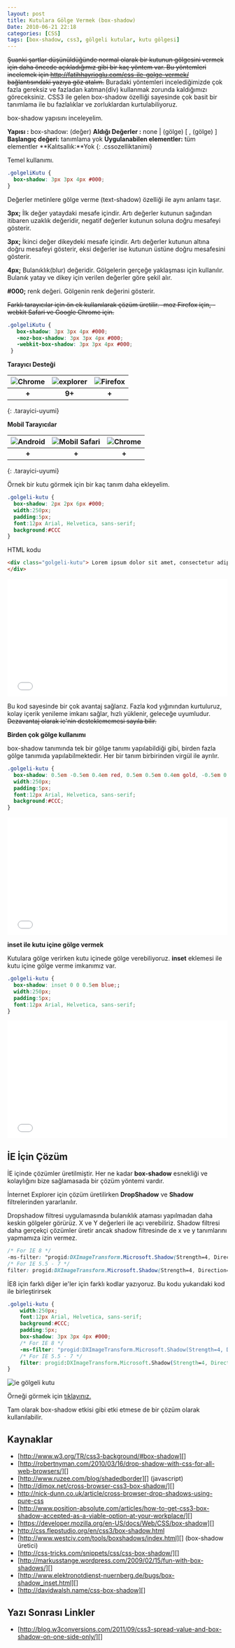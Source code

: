 ```yaml
---
layout: post
title: Kutulara Gölge Vermek (box-shadow)
Date: 2010-06-21 22:18
categories: [CSS]
tags: [box-shadow, css3, gölgeli kutular, kutu gölgesi]
---
```


<s>Şuanki şartlar düşünüldüğünde normal olarak bir kutunun gölgesini vermek için daha öncede açıkladığımız gibi bir kaç yöntem var. Bu yöntemleri incelemek için http://fatihhayrioglu.com/css-ile-golge-vermek/ bağlantısındaki yazıya göz atalım.</s> Buradaki yöntemleri incelediğimizde çok fazla gereksiz ve fazladan katman(div) kullanmak zorunda kaldığımızı
göreceksiniz. CSS3 ile gelen box-shadow özelliği sayesinde çok basit bir tanımlama ile bu fazlalıklar ve zorluklardan kurtulabiliyoruz.

box-shadow yapısını inceleyelim.

**Yapısı :** box-shadow: (değer)
**Aldığı Değerler :** none | (gölge) [ , (gölge) ] 
**Başlangıç değeri:** tanımlama yok 
**Uygulanabilen elementler:** tüm elementler 
**Kalıtsallık:**Yok
{: .cssozelliktanimi}

Temel kullanımı.

```css
.golgeliKutu {
  box-shadow: 3px 3px 4px #000;
}
```

Değerler metinlere gölge verme (text-shadow) özelliği ile aynı anlamı taşır.

**3px;** İlk değer yataydaki mesafe içindir. Artı değerler kutunun sağından itibaren uzaklık değeridir, negatif değerler kutunun soluna doğru mesafeyi gösterir.

**3px;** İkinci değer dikeydeki mesafe içindir. Artı değerler kutunun altına doğru mesafeyi gösterir, eksi değerler ise kutunun üstüne doğru mesafesini gösterir.

**4px;** Bulanıklık(blur) değeridir. Gölgelerin gerçeğe yaklaşması için kullanılır. Bulanık yatay ve dikey için verilen değerler göre şekil alır.

**#000;** renk değeri. Gölgenin renk değerini gösterir.

<s>Farklı tarayıcılar için ön ek kullanılarak çözüm üretilir. -moz Firefox için, -webkit Safari ve Google Chrome için.</s>

```css
.golgeliKutu {
   box-shadow: 3px 3px 4px #000;
   -moz-box-shadow: 3px 3px 4px #000;
   -webkit-box-shadow: 3px 3px 4px #000;
 }
 ```

**Tarayıcı Desteği**

|![Chrome][chrome]|![explorer][explorer]|![Firefox][firefox]|
|:-----------------:|:---------------:|:-------------------:|
|**+**|**9+**|**+**|
{: .tarayici-uyumi}

**Mobil Tarayıcılar**

|![Android][android] | ![Mobil Safari][msafari] | ![Chrome][chrome] |
|:------------------------:|:----------------------:|:-------------------:|
|**+**|**+**|**+**|
{: .tarayici-uyumi}

Örnek bir kutu görmek için bir kaç tanım daha ekleyelim.

```css
.golgeli-kutu {
  box-shadow: 2px 2px 6px #000;
  width:250px;
  padding:5px;
  font:12px Arial, Helvetica, sans-serif;
  background:#CCC
}
```

HTML kodu

```html
<div class="golgeli-kutu"> Lorem ipsum dolor sit amet, consectetur adipiscing elit. Vestibulum ullamcorper commodo fermentum. Proin eu sollicitudin neque. Sed enim tellus, condimentum sed interdum vitae, mattis et nisl. Sed nec nisl est, sagittis lobortis eros. Integer pharetra turpis eu est eleifend faucibus. Phasellus pulvinar massa sagittis nisl posuere at rhoncus velit blandit. Suspendisse potenti. Lorem ipsum dolor sit amet, consectetur adipiscing elit.
</div>
```

<iframe height='268' scrolling='no' src='//codepen.io/fatihhayri/embed/XXzeBR/?height=268&theme-id=13521&default-tab=result' frameborder='no' allowtransparency='true' allowfullscreen='true' style='width: 100%;'>
</iframe>

Bu kod sayesinde bir çok avantaj sağlarız. Fazla kod yığınından kurtuluruz, kolay içerik yenileme imkanı sağlar, hızlı yüklenir, geleceğe uyumludur. <s>Dezavantaj olarak ie'nin desteklememesi sayıla bilir.</s>

**Birden çok gölge kullanımı**

box-shadow tanımında tek bir gölge tanımı yapılabildiği gibi, birden fazla gölge tanımıda yapılabilmektedir. Her bir tanım birbirinden virgül ile ayrılır.

```css
.golgeli-kutu {
  box-shadow: 0.5em -0.5em 0.4em red, 0.5em 0.5em 0.4em gold, -0.5em 0.5em 0.4em lime, -0.5em -0.5em 0.4em blue;
  width:250px;
  padding:5px;
  font:12px Arial, Helvetica, sans-serif;
  background:#CCC;
}
```

<iframe height='268' scrolling='no' src='//codepen.io/fatihhayri/embed/mVqBGv/?height=268&theme-id=13521&default-tab=result' frameborder='no' allowtransparency='true' allowfullscreen='true' style='width: 100%;'>
</iframe>

**inset ile kutu içine gölge vermek**

Kutulara gölge verirken kutu içinede gölge verebiliyoruz. **inset** eklemesi ile kutu içine gölge verme imkanımız var.

```css
.golgeli-kutu {
  box-shadow: inset 0 0 0.5em blue;;
  width:250px;
  padding:5px;
  font:12px Arial, Helvetica, sans-serif;
}
```

<iframe height='268' scrolling='no' src='//codepen.io/fatihhayri/embed/YwErJJ/?height=268&theme-id=13521&default-tab=result' frameborder='no' allowtransparency='true' allowfullscreen='true' style='width: 100%;'>
</iframe>

## İE İçin Çözüm

İE içinde çözümler üretilmiştir. Her ne kadar **box-shadow** esnekliği ve kolaylığını bize sağlamasada bir çözüm yöntemi vardır.

İnternet Explorer için çözüm üretilirken **DropShadow** ve **Shadow** filtrelerinden yararlanılır.

Dropshadow filtresi uygulamasında bulanıklık ataması yapılmadan daha keskin gölgeler görürüz. X ve Y değerleri ile açı verebiliriz. Shadow filtresi daha gerçekçi çözümler üretir ancak shadow filtresinde de x ve y tanımlarını yapmamıza izin vermez.

```css
/* For IE 8 */
-ms-filter: "progid:DXImageTransform.Microsoft.Shadow(Strength=4, Direction=135, Color='#000000')";
/* For IE 5.5 - 7 */
filter: progid:DXImageTransform.Microsoft.Shadow(Strength=4, Direction=135, Color='#000000');
```

İE8 için farklı diğer ie'ler için farklı kodlar yazıyoruz. Bu kodu
yukarıdaki kod ile birleştirirsek

```css
.golgeli-kutu {
    width:250px;
    font:12px Arial, Helvetica, sans-serif;
    background:#CCC;
    padding:5px;
    box-shadow: 3px 3px 4px #000;
    /* For IE 8 */
    -ms-filter: "progid:DXImageTransform.Microsoft.Shadow(Strength=4, Direction=135, Color='#000000')";
    /* For IE 5.5 - 7 */
    filter: progid:DXImageTransform.Microsoft.Shadow(Strength=4, Direction=135, Color='#000000');
}
```

![ie gölgeli kutu][]

Örneği görmek için [tıklayınız.][3]

Tam olarak box-shadow etkisi gibi etki etmese de bir çözüm olarak kullanılabilir.

## Kaynaklar

-   [http://www.w3.org/TR/css3-background/#box-shadow][]
-   [http://robertnyman.com/2010/03/16/drop-shadow-with-css-for-all-web-browsers/][]
-   [http://www.ruzee.com/blog/shadedborder][] (javascript)
-   [http://dimox.net/cross-browser-css3-box-shadow/][]
-   http://nick-dunn.co.uk/article/cross-browser-drop-shadows-using-pure-css
-   [http://www.position-absolute.com/articles/how-to-get-css3-box-shadow-accepted-as-a-viable-option-at-your-workplace/][]
-   [https://developer.mozilla.org/en-US/docs/Web/CSS/box-shadow][]
-   http://css.flepstudio.org/en/css3/box-shadow.html
-   [http://www.westciv.com/tools/boxshadows/index.html][] (box-shadow üretici)
-   [http://css-tricks.com/snippets/css/css-box-shadow/][]
-   [http://markusstange.wordpress.com/2009/02/15/fun-with-box-shadows/][]
-   [http://www.elektronotdienst-nuernberg.de/bugs/box-shadow_inset.html][]
-   [http://davidwalsh.name/css-box-shadow][]

## Yazı Sonrası Linkler

-   [http://blog.w3conversions.com/2011/09/css3-spread-value-and-box-shadow-on-one-side-only/][]

  [Gölgeli Kutu]: /dokumanlar/box_shadow/box_shadow_1.gif
  [tıklayınız.]: /dokumanlar/box_shadow/golgeli_kutu.html
  [Çoklu Gölgeli Kutu]: /dokumanlar/box_shadow/box_shadow_2.gif
  [1]: /dokumanlar/box_shadow/golgeli_kutu_coklu.html
  [İçe Gölge]: /dokumanlar/box_shadow/box_shadow_3.gif
  [2]: /dokumanlar/box_shadow/golgeli_kutu_icegolge.html
  [ie gölgeli kutu]: /dokumanlar/box_shadow/box_shadow_ie.gif
  [3]: /dokumanlar/box_shadow/golgeli_kutu_ie.html
  [http://www.w3.org/TR/css3-background/#box-shadow]: http://www.w3.org/TR/css3-background/#box-shadow
  [http://robertnyman.com/2010/03/16/drop-shadow-with-css-for-all-web-browsers/]: http://robertnyman.com/2010/03/16/drop-shadow-with-css-for-all-web-browsers/
  [http://www.ruzee.com/blog/shadedborder]: http://www.ruzee.com/blog/shadedborder
  [http://dimox.net/cross-browser-css3-box-shadow/]: http://dimox.net/cross-browser-css3-box-shadow/
  [http://www.position-absolute.com/articles/how-to-get-css3-box-shadow-accepted-as-a-viable-option-at-your-workplace/]: http://www.position-absolute.com/articles/how-to-get-css3-box-shadow-accepted-as-a-viable-option-at-your-workplace/
  [https://developer.mozilla.org/en-US/docs/Web/CSS/box-shadow]: https://developer.mozilla.org/en-US/docs/Web/CSS/box-shadow
  [http://www.westciv.com/tools/boxshadows/index.html]: http://www.westciv.com/tools/boxshadows/index.html
  [http://css-tricks.com/snippets/css/css-box-shadow/]: http://css-tricks.com/snippets/css/css-box-shadow/
  [http://markusstange.wordpress.com/2009/02/15/fun-with-box-shadows/]: http://markusstange.wordpress.com/2009/02/15/fun-with-box-shadows/
  [http://www.elektronotdienst-nuernberg.de/bugs/box-shadow_inset.html]: http://www.elektronotdienst-nuernberg.de/bugs/box-shadow_inset.html
  [http://davidwalsh.name/css-box-shadow]: http://davidwalsh.name/css-box-shadow
  [http://blog.w3conversions.com/2011/09/css3-spread-value-and-box-shadow-on-one-side-only/]: http://blog.w3conversions.com/2011/09/css3-spread-value-and-box-shadow-on-one-side-only/


[firefox]: /images/ff.png
[chrome]: /images/ch.png
[explorer]: /images/ie.png
[msafari]:/images/sm.png
[android]:/images/an.png